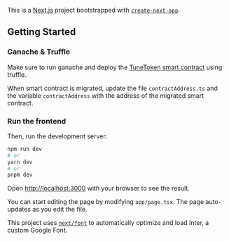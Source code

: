 This is a [Next.js](https://nextjs.org/) project bootstrapped with [`create-next-app`](https://github.com/vercel/next.js/tree/canary/packages/create-next-app).

## Getting Started

### Ganache & Truffle

Make sure to run ganache and deploy the [TuneToken smart contract](https://github.com/harrysinghdk/tunetoken) using truffle.

When smart contract is migrated, update the file `contractAddress.ts` and the variable `contractAddress` with the address of the migrated smart contract.

### Run the frontend

Then, run the development server:

```bash
npm run dev
# or
yarn dev
# or
pnpm dev
```

Open [http://localhost:3000](http://localhost:3000) with your browser to see the result.

You can start editing the page by modifying `app/page.tsx`. The page auto-updates as you edit the file.

This project uses [`next/font`](https://nextjs.org/docs/basic-features/font-optimization) to automatically optimize and load Inter, a custom Google Font.
